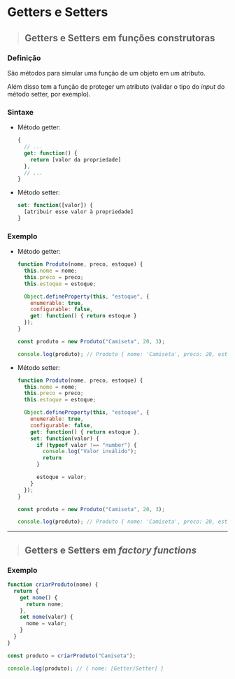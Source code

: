 # Getters e Setters

> ## Getters e Setters em funções construtoras

### **Definição**

São métodos para simular uma função de um objeto em um atributo.

Além disso tem a função de proteger um atributo (validar o tipo do *input* do método setter, por exemplo).

### **Sintaxe**

* Método getter:

  ```js
  {
    // ...
    get: function() { 
      return [valor da propriedade] 
    },
    // ...
  }
  ```

* Método setter:

  ```js
  set: function([valor]) { 
    [atribuir esse valor à propriedade] 
  }
  ```

### **Exemplo**

* Método getter:

  ```js
  function Produto(nome, preco, estoque) {
    this.nome = nome;
    this.preco = preco;
    this.estoque = estoque;

    Object.defineProperty(this, "estoque", {
      enumerable: true,
      configurable: false,
      get: function() { return estoque }
    });
  }

  const produto = new Produto("Camiseta", 20, 3);

  console.log(produto); // Produto { nome: 'Camiseta', preco: 20, estoque: [Getter] }
  ```

* Método setter:

  ```js
  function Produto(nome, preco, estoque) {
    this.nome = nome;
    this.preco = preco;
    this.estoque = estoque;

    Object.defineProperty(this, "estoque", {
      enumerable: true,
      configurable: false,
      get: function() { return estoque },
      set: function(valor) { 
        if (typeof valor !== "number") {
          console.log("Valor inválido");
          return
        }

        estoque = valor;
      }
    });
  }

  const produto = new Produto("Camiseta", 20, 3);

  console.log(produto); // Produto { nome: 'Camiseta', preco: 20, estoque: [Getter/Setter] }
  ```

---

> ## Getters e Setters em *factory functions*

### **Exemplo**

```js
function criarProduto(nome) {
  return {
    get nome() {
      return nome;
    },
    set nome(valor) {
      nome = valor;
    }
  }
}

const produto = criarProduto("Camiseta");

console.log(produto); // { nome: [Getter/Setter] }
```
